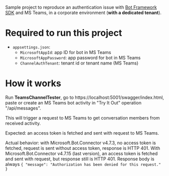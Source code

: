 Sample project to reproduce an authentication issue with [Bot Framework SDK](https://github.com/microsoft/botbuilder-dotnet) and MS Teams, in a corporate environment (**with a dedicated tenant**).

# Required to run this project

- `appsettings.json`: 
  - `MicrosoftAppId`: app ID for bot in MS Teams
  - `MicrosoftAppPassword`: app password for bot in MS Teams
  - `ChannelAuthTenant`: tenant id or tenant name (MS Teams)

# How it works

Run **TeamsChannelTester**, go to https://localhost:5001/swagger/index.html, paste or create an MS Teams bot activity in "Try It Out" operation "/api/messages". 

This will trigger a request to MS Teams to get conversation members from received activity.

Expected: an access token is fetched and sent with request to MS Teams.

Actual behavior: with Microsoft.Bot.Connector v4.7.3, no access token is fetched, request is sent without access token, response is HTTP 401. With Microsoft.Bot.Connector v4.7.15 (last version), an access token is fetched and sent with request, but response still is HTTP 401. Response body is always `{ "message": "Authorization has been denied for this request." }`

